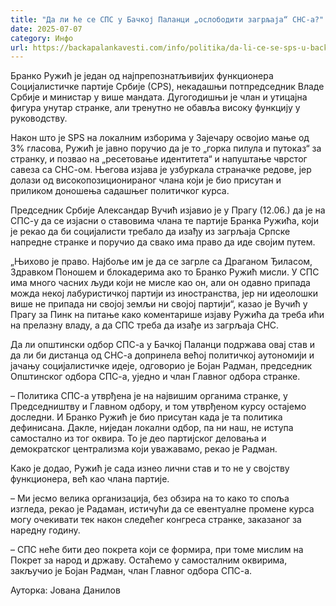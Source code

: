 ```yaml
---
title: "Да ли ће се СПС у Бачкој Паланци „ослободити загрљаја“ СНС-а?"
date: 2025-07-07
category: Инфо
url: https://backapalankavesti.com/info/politika/da-li-ce-se-sps-u-backoj-palanci-osloboditi-zagrljaja-sns/
---
```


Бранко Ружић је један од најпрепознатљивијих функционера Социјалистичке партије Србије (СPS), некадашњи потпредседник Владе Србије и министар у више мандата. Дугогодишњи је члан и утицајна фигура унутар странке, али тренутно не обавља високу функцију у руководству.

Након што је SPS на локалним изборима у Зајечару освојио мање од 3% гласова, Ружић је јавно поручио да је то „горка пилула и путоказ“ за странку, и позвао на „ресетовање идентитета“ и напуштање чврстог савеза са СНС-ом. Његова изјава је узбуркала страначке редове, јер долази од високопозиционираног члана који је био присутан и приликом доношења садашњег политичког курса.

Председник Србије Александар Вучић изјавио је у Прагу (12.06.) да је на СПС-у да се изјасни о ставовима члана те партије Бранка Ружића, који је рекао да би социјалисти требало да изађу из загрљаја Српске напредне странке и поручио да свако има право да иде својим путем.

„Њихово је право. Најбоље им је да се загрле са Драганом Ђиласом, Здравком Поношем и блокадерима ако то Бранко Ружић мисли. У СПС има много часних људи који не мисле као он, али он одавно припада можда некој лабуристичкој партији из иностранства, јер ни идеолошки више не припада ни својој земљи ни својој партији“, казао је Вучић у Прагу за Пинк на питање како коментарише изјаву Ружића да треба ићи на прелазну владу, а да СПС треба да изађе из загрљаја СНС.

Да ли општински одбор СПС-а у Бачкој Паланци подржава овај став и да ли би дистанца од СНС-а допринела већој политичкој аутономији и јачању социјалистичке идеје, одговорио је Бојан Радман, председник Општинског одбора СПС-а, уједно и члан Главног одбора странке.

– Политика СПС-а утврђена је на највишим органима странке, у Председништву и Главном одбору, и том утврђеном курсу остајемо доследни. И Бранко Ружић је био присутан када је та политика дефинисана. Дакле, ниједан локални одбор, па ни наш, не иступа самостално из тог оквира. То је део партијског деловања и демократског централизма који уважавамо, рекао је Радман.

Како је додао, Ружић је сада изнео лични став и то не у својству функционера, већ као члана партије.

– Ми јесмо велика организација, без обзира на то како то споља изгледа, рекао је Радаман, истичући да се евентуалне промене курса могу очекивати тек након следећег конгреса странке, заказаног за наредну годину.

– СПС неће бити део покрета који се формира, при томе мислим на Покрет за народ и државу. Остаћемо у самосталним оквирима, закључио је Бојан Радман, члан Главног одбора СПС-а.

Ауторка: Јована Данилов
